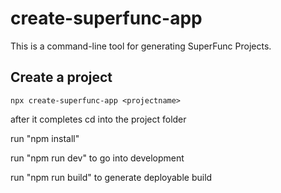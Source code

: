 # create-superfunc-app

This is a command-line tool for generating SuperFunc Projects.

## Create a project

`npx create-superfunc-app <projectname>`

after it completes cd into the project folder

run "npm install"

run "npm run dev" to go into development

run "npm run build" to generate deployable build
